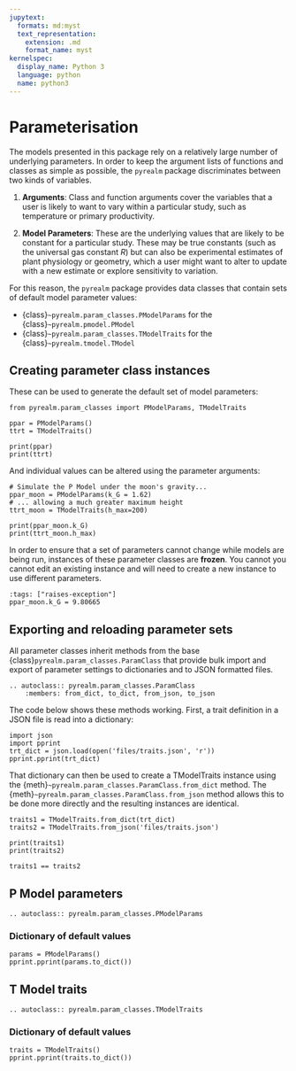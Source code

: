 ```yaml
---
jupytext:
  formats: md:myst
  text_representation:
    extension: .md
    format_name: myst
kernelspec:
  display_name: Python 3
  language: python
  name: python3
---
```


# Parameterisation

The models presented in this package rely on a relatively large number of
underlying parameters. In order to keep the argument lists of functions and 
classes as simple as possible, the `pyrealm` package discriminates
between two kinds of variables.

1. **Arguments**: Class and function arguments cover the variables that a user
is likely to want to vary within a particular study, such as temperature or 
primary productivity.   

2. **Model Parameters**: These are the underlying values that are likely to be 
constant for a particular study. These may be true constants (such as the 
universal gas constant $R$) but can also be experimental estimates of plant
physiology or geometry, which a user might want to alter to update with a new
estimate or explore sensitivity to variation.

For this reason, the `pyrealm` package provides data classes that contain sets
of default model parameter values:

* {class}`~pyrealm.param_classes.PModelParams` for the {class}`~pyrealm.pmodel.PModel`
* {class}`~pyrealm.param_classes.TModelTraits` for the {class}`~pyrealm.tmodel.TModel`

## Creating parameter class instances

These can be used to generate the default set of model parameters:


```{code-cell} python
from pyrealm.param_classes import PModelParams, TModelTraits

ppar = PModelParams()
ttrt = TModelTraits()

print(ppar)
print(ttrt)
```

And individual values can be altered using the parameter arguments:

```{code-cell} python
# Simulate the P Model under the moon's gravity...
ppar_moon = PModelParams(k_G = 1.62)
# ... allowing a much greater maximum height
ttrt_moon = TModelTraits(h_max=200)

print(ppar_moon.k_G)
print(ttrt_moon.h_max)
```
 
In order to ensure that a set of parameters cannot change while models are 
being run, instances of these parameter classes are **frozen**. You cannot you 
cannot edit an existing instance and will need to create a new instance to use 
different parameters.   

```{code-cell} python
:tags: ["raises-exception"]
ppar_moon.k_G = 9.80665
```

## Exporting and reloading parameter sets

All parameter classes inherit methods from the base {class}`pyrealm.param_classes.ParamClass`
that provide bulk import and export of parameter settings to dictionaries and
to JSON formatted files.
 
```{eval-rst}
.. autoclass:: pyrealm.param_classes.ParamClass
    :members: from_dict, to_dict, from_json, to_json
```

The code below shows these methods working. First, a trait definition in a JSON 
file is read into a dictionary:

```{code-cell} python
import json
import pprint
trt_dict = json.load(open('files/traits.json', 'r'))
pprint.pprint(trt_dict)
```
 
That dictionary can  then be used to create a TModelTraits instance using 
the {meth}`~pyrealm.param_classes.ParamClass.from_dict` method. The
{meth}`~pyrealm.param_classes.ParamClass.from_json` method allows this to 
be done more directly and the resulting instances are identical.

```{code-cell} python
traits1 = TModelTraits.from_dict(trt_dict)
traits2 = TModelTraits.from_json('files/traits.json')

print(traits1)
print(traits2)

traits1 == traits2
```

## P Model parameters 

```{eval-rst}
.. autoclass:: pyrealm.param_classes.PModelParams
```

### Dictionary of default values

```{code-cell} python
params = PModelParams()
pprint.pprint(params.to_dict())
```

## T Model traits 

```{eval-rst}
.. autoclass:: pyrealm.param_classes.TModelTraits
```

### Dictionary of default values

```{code-cell} python
traits = TModelTraits()
pprint.pprint(traits.to_dict())
```
